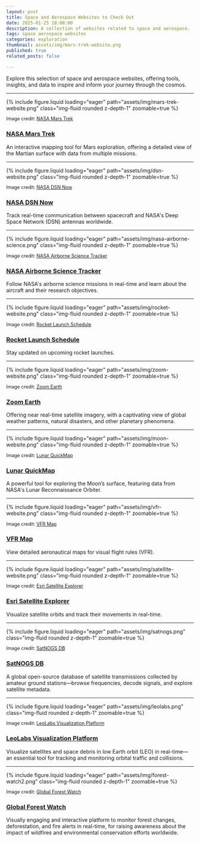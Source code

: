 ```yaml
---
layout: post
title: Space and Aerospace Websites to Check Out
date: 2025-01-25 18:00:00
description: A collection of websites related to space and aerospace.
tags: space aerospace websites
categories: exploration
thumbnail: assets/img/mars-trek-website.png
published: true
related_posts: false

---
```


Explore this selection of space and aerospace websites, offering tools, insights, and data to inspire and inform your journey through the cosmos.

---

<div class="row mt-3">
    <div class="col-sm mt-3 mt-md-0">
        {% include figure.liquid loading="eager" path="assets/img/mars-trek-website.png" class="img-fluid rounded z-depth-1" zoomable=true %}
        <p class="text-muted mt-2" style="font-size: 0.9em;">
            Image credit: <a href="https://trek.nasa.gov/mars/" target="_blank">NASA Mars Trek</a>
        </p>
    </div>
    <div class="col-sm mt-3 mt-md-0">
        <h3><a href="https://trek.nasa.gov/mars/" target="_blank">NASA Mars Trek</a></h3>
        <p>An interactive mapping tool for Mars exploration, offering a detailed view of the Martian surface with data from multiple missions.</p>
    </div>
</div>

---

<div class="row mt-3">
    <div class="col-sm mt-3 mt-md-0">
        {% include figure.liquid loading="eager" path="assets/img/dsn-website.png" class="img-fluid rounded z-depth-1" zoomable=true %}
        <p class="text-muted mt-2" style="font-size: 0.9em;">
            Image credit: <a href="https://eyes.nasa.gov/apps/dsn-now/" target="_blank">NASA DSN Now</a>
        </p>
    </div>
    <div class="col-sm mt-3 mt-md-0">
        <h3><a href="https://eyes.nasa.gov/apps/dsn-now/" target="_blank">NASA DSN Now</a></h3>
        <p>Track real-time communication between spacecraft and NASA's Deep Space Network (DSN) antennas worldwide.</p>
    </div>
</div>

---

<div class="row mt-3">
    <div class="col-sm mt-3 mt-md-0">
        {% include figure.liquid loading="eager" path="assets/img/nasa-airborne-science.png" class="img-fluid rounded z-depth-1" zoomable=true %}
        <p class="text-muted mt-2" style="font-size: 0.9em;">
            Image credit: <a href="https://airbornescience.nasa.gov/tracker/" target="_blank">NASA Airborne Science Tracker</a>
        </p>
    </div>
    <div class="col-sm mt-3 mt-md-0">
        <h3><a href="https://airbornescience.nasa.gov/tracker/" target="_blank">NASA Airborne Science Tracker</a></h3>
        <p>Follow NASA's airborne science missions in real-time and learn about the aircraft and their research objectives.</p>
    </div>
</div>

---

<div class="row mt-3">
    <div class="col-sm mt-3 mt-md-0">
        {% include figure.liquid loading="eager" path="assets/img/rocket-website.png" class="img-fluid rounded z-depth-1" zoomable=true %}
        <p class="text-muted mt-2" style="font-size: 0.9em;">
            Image credit: <a href="https://rocketlaunch.org" target="_blank">Rocket Launch Schedule</a>
        </p>
    </div>
    <div class="col-sm mt-3 mt-md-0">
        <h3><a href="https://rocketlaunch.org" target="_blank">Rocket Launch Schedule</a></h3>
        <p>Stay updated on upcoming rocket launches.</p>
    </div>
</div>

---

<div class="row mt-3">
    <div class="col-sm mt-3 mt-md-0">
        {% include figure.liquid loading="eager" path="assets/img/zoom-website.png" class="img-fluid rounded z-depth-1" zoomable=true %}
        <p class="text-muted mt-2" style="font-size: 0.9em;">
            Image credit: <a href="https://zoom.earth" target="_blank">Zoom Earth</a>
        </p>
    </div>
    <div class="col-sm mt-3 mt-md-0">
        <h3><a href="https://zoom.earth" target="_blank">Zoom Earth</a></h3>
        <p>Offering near real-time satellite imagery, with a captivating view of global weather patterns, natural disasters, and other planetary phenomena.</p>
    </div>
</div>

---


<div class="row mt-3">
    <div class="col-sm mt-3 mt-md-0">
        {% include figure.liquid loading="eager" path="assets/img/moon-website.png" class="img-fluid rounded z-depth-1" zoomable=true %}
        <p class="text-muted mt-2" style="font-size: 0.9em;">
            Image credit: <a href="https://quickmap.lroc.asu.edu/" target="_blank">Lunar QuickMap</a>
        </p>
    </div>
    <div class="col-sm mt-3 mt-md-0">
        <h3><a href="https://quickmap.lroc.asu.edu/" target="_blank">Lunar QuickMap</a></h3>
        <p>A powerful tool for exploring the Moon’s surface, featuring data from NASA's Lunar Reconnaissance Orbiter.</p>
    </div>
</div>

---



<div class="row mt-3">
    <div class="col-sm mt-3 mt-md-0">
        {% include figure.liquid loading="eager" path="assets/img/vfr-website.png" class="img-fluid rounded z-depth-1" zoomable=true %}
        <p class="text-muted mt-2" style="font-size: 0.9em;">
            Image credit: <a href="https://vfrmap.com" target="_blank">VFR Map</a>
        </p>
    </div>
    <div class="col-sm mt-3 mt-md-0">
        <h3><a href="https://vfrmap.com" target="_blank">VFR Map</a></h3>
        <p>View detailed aeronautical maps for visual flight rules (VFR).</p>
    </div>
</div>

---

<div class="row mt-3">
    <div class="col-sm mt-3 mt-md-0">
        {% include figure.liquid loading="eager" path="assets/img/satellite-website.png" class="img-fluid rounded z-depth-1" zoomable=true %}
        <p class="text-muted mt-2" style="font-size: 0.9em;">
            Image credit: <a href="https://geoxc-apps.bd.esri.com/space/satellite-explorer/#" target="_blank">Esri Satellite Explorer</a>
        </p>
    </div>
    <div class="col-sm mt-3 mt-md-0">
        <h3><a href="https://geoxc-apps.bd.esri.com/space/satellite-explorer/#" target="_blank">Esri Satellite Explorer</a></h3>
        <p>Visualize satellite orbits and track their movements in real-time.</p>
    </div>
</div>



---



<div class="row mt-3">
    <div class="col-sm mt-3 mt-md-0">
        {% include figure.liquid loading="eager" path="assets/img/satnogs.png" class="img-fluid rounded z-depth-1" zoomable=true %}
        <p class="text-muted mt-2" style="font-size: 0.9em;">
            Image credit: <a href="https://db.satnogs.org" target="_blank">SatNOGS DB</a>
        </p>
    </div>
    <div class="col-sm mt-3 mt-md-0">
        <h3><a href="https://db.satnogs.org" target="_blank">SatNOGS DB</a></h3>
        <p>A global open-source database of satellite transmissions collected by amateur ground stations—browse frequencies, decode signals, and explore satellite metadata.</p>
    </div>
</div>

---

<div class="row mt-3">
    <div class="col-sm mt-3 mt-md-0">
        {% include figure.liquid loading="eager" path="assets/img/leolabs.png" class="img-fluid rounded z-depth-1" zoomable=true %}
        <p class="text-muted mt-2" style="font-size: 0.9em;">
            Image credit: <a href="https://platform.leolabs.space/visualization" target="_blank">LeoLabs Visualization Platform</a>
        </p>
    </div>
    <div class="col-sm mt-3 mt-md-0">
        <h3><a href="https://platform.leolabs.space/visualization" target="_blank">LeoLabs Visualization Platform</a></h3>
        <p>Visualize satellites and space debris in low Earth orbit (LEO) in real-time—an essential tool for tracking and monitoring orbital traffic and collisions.</p>
    </div>
</div>


---



<div class="row mt-3">
    <div class="col-sm mt-3 mt-md-0">
        {% include figure.liquid loading="eager" path="assets/img/forest-watch2.png" class="img-fluid rounded z-depth-1" zoomable=true %}
        <p class="text-muted mt-2" style="font-size: 0.9em;">
            Image credit: <a href="https://www.globalforestwatch.org/map/" target="_blank">Global Forest Watch</a>
        </p>
    </div>
    <div class="col-sm mt-3 mt-md-0">
        <h3><a href="https://www.globalforestwatch.org/map/" target="_blank">Global Forest Watch</a></h3>
        <p>Visually engaging and interactive platform to monitor forest changes, deforestation, and fire alerts in real-time, for raising awareness about the impact of wildfires and environmental conservation efforts worldwide.</p>
    </div>
</div>


